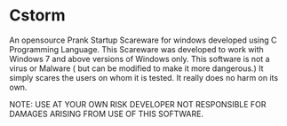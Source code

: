 # Cstorm
An opensource Prank Startup Scareware for windows developed using C Programming Language.
This Scareware was developed to work with Windows 7 and above versions of Windows only.
This software is not a virus or Malware ( but can be modified to make it more dangerous.) It simply scares the users on whom it is tested. It really does no harm on its own.

NOTE: USE AT YOUR OWN RISK DEVELOPER NOT RESPONSIBLE FOR DAMAGES ARISING FROM USE OF THIS SOFTWARE.
